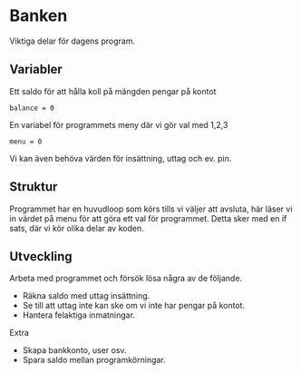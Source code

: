 # Banken

Viktiga delar för dagens program.

## Variabler

Ett saldo för att hålla koll på mängden pengar på kontot

    balance = 0

En variabel för programmets meny där vi gör val med 1,2,3

    menu = 0

Vi kan även behöva värden för insättning, uttag och ev. pin.

## Struktur

Programmet har en huvudloop som körs tills vi väljer att avsluta,
här läser vi in värdet på menu för att göra ett val för programmet.
Detta sker med en if sats, där vi kör olika delar av koden.

## Utveckling

Arbeta med programmet och försök lösa några av de följande.

* Räkna saldo med uttag insättning.
* Se till att uttag inte kan ske om vi inte har pengar på kontot.
* Hantera felaktiga inmatningar.

Extra

* Skapa bankkonto, user osv.
* Spara saldo mellan programkörningar.
